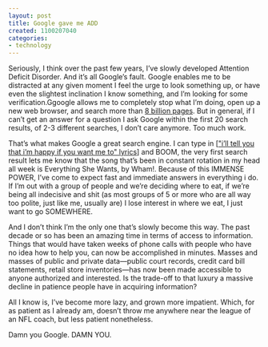 ```yaml
---
layout: post
title: Google gave me ADD
created: 1100207040
categories:
- technology
---
```

Seriously, I think over the past few years, I’ve slowly developed Attention Deficit Disorder. And it’s all Google’s fault. Google enables me to be distracted at any given moment I feel the urge to look something up, or have even the slightest inclination I know something, and I’m looking for some verification.Ggoogle allows me to completely stop what I’m doing, open up a new web browser, and search more than [8 billion pages](https://googleblog.blogspot.com/2004/11/googles-index-nearly-doubles.html). But in general, if I can’t get an answer for a question I ask Google within the first 20 search results, of 2-3 different searches, I don’t care anymore. Too much work.

That’s what makes Google a great search engine. I can type in [["i’ll tell you that i’m happy if you want me to" lyrics](http://www.google.com/search?hl=en&q=%22i%27ll+tell+you+that+i%27m+happy+if+you+want+me+to%22+lyrics&btnG=Google+Search)] and BOOM, the very first search result lets me know that the song that’s been in constant rotation in my head all week is Everything She Wants, by Wham!. Because of this IMMENSE POWER, I’ve come to expect fast and immediate answers in everything i do. If I’m out with a group of people and we’re deciding where to eat, if we’re being all indecisive and shit (as most groups of 5 or more who are all way too polite, just like me, usually are) I lose interest in where we eat, I just want to go SOMEWHERE. 

And I don’t think I’m the only one that’s slowly become this way. The past decade or so has been an amazing time in terms of access to information. Things that would have taken weeks of phone calls with people who have no idea how to help you, can now be accomplished in minutes. Masses and masses of public and private data—public court records, credit card bill statements, retail store inventories—has now been made accessible to anyone authorized and interested. Is the trade-off to that luxury a massive decline in patience people have in acquiring information?

All I know is, I’ve become more lazy, and grown more impatient. Which, for as patient as I already am, doesn’t throw me anywhere near the league of an NFL coach, but less patient nonetheless.

Damn you Google. DAMN YOU.

